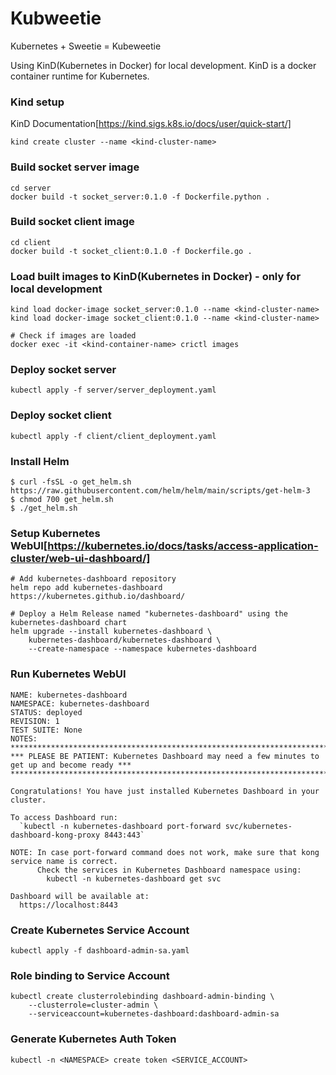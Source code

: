 # Kubweetie
Kubernetes + Sweetie = Kubeweetie

<p>
Using KinD(Kubernetes in Docker) for local development.
KinD is a docker container runtime for Kubernetes.
</p>

### Kind setup
KinD Documentation[https://kind.sigs.k8s.io/docs/user/quick-start/]

```
kind create cluster --name <kind-cluster-name>
```

### Build socket server image
```
cd server
docker build -t socket_server:0.1.0 -f Dockerfile.python .
```

### Build socket client image
```
cd client
docker build -t socket_client:0.1.0 -f Dockerfile.go .
```

### Load built images to KinD(Kubernetes in Docker) - only for local development
```
kind load docker-image socket_server:0.1.0 --name <kind-cluster-name>
kind load docker-image socket_client:0.1.0 --name <kind-cluster-name>

# Check if images are loaded
docker exec -it <kind-container-name> crictl images
```

### Deploy socket server
```
kubectl apply -f server/server_deployment.yaml
```

### Deploy socket client
```
kubectl apply -f client/client_deployment.yaml
```

### Install Helm
```
$ curl -fsSL -o get_helm.sh https://raw.githubusercontent.com/helm/helm/main/scripts/get-helm-3
$ chmod 700 get_helm.sh
$ ./get_helm.sh
```

### Setup Kubernetes WebUI[https://kubernetes.io/docs/tasks/access-application-cluster/web-ui-dashboard/]
```
# Add kubernetes-dashboard repository
helm repo add kubernetes-dashboard https://kubernetes.github.io/dashboard/

# Deploy a Helm Release named "kubernetes-dashboard" using the kubernetes-dashboard chart
helm upgrade --install kubernetes-dashboard \
    kubernetes-dashboard/kubernetes-dashboard \
    --create-namespace --namespace kubernetes-dashboard
```

### Run Kubernetes WebUI
```
NAME: kubernetes-dashboard
NAMESPACE: kubernetes-dashboard
STATUS: deployed
REVISION: 1
TEST SUITE: None
NOTES:
*************************************************************************************************
*** PLEASE BE PATIENT: Kubernetes Dashboard may need a few minutes to get up and become ready ***
*************************************************************************************************

Congratulations! You have just installed Kubernetes Dashboard in your cluster.

To access Dashboard run:
  `kubectl -n kubernetes-dashboard port-forward svc/kubernetes-dashboard-kong-proxy 8443:443`

NOTE: In case port-forward command does not work, make sure that kong service name is correct.
      Check the services in Kubernetes Dashboard namespace using:
        kubectl -n kubernetes-dashboard get svc

Dashboard will be available at:
  https://localhost:8443

```

### Create Kubernetes Service Account
```
kubectl apply -f dashboard-admin-sa.yaml
```

### Role binding to Service Account
```
kubectl create clusterrolebinding dashboard-admin-binding \
    --clusterrole=cluster-admin \
    --serviceaccount=kubernetes-dashboard:dashboard-admin-sa
```

### Generate Kubernetes Auth Token
```
kubectl -n <NAMESPACE> create token <SERVICE_ACCOUNT>
```
